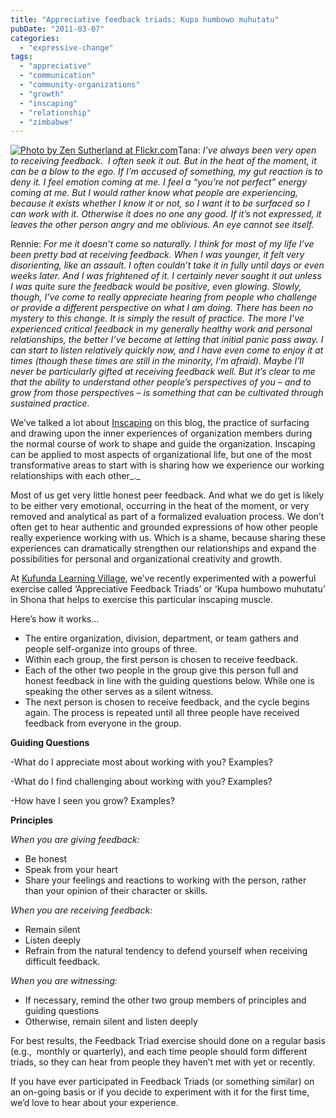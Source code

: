 ```yaml
---
title: "Appreciative feedback triads: Kupa humbowo muhutatu"
pubDate: "2011-03-07"
categories: 
  - "expressive-change"
tags: 
  - "appreciative"
  - "communication"
  - "community-organizations"
  - "growth"
  - "inscaping"
  - "relationship"
  - "zimbabwe"
---
```


[![](https://organizationunbound.org/wp-content/uploads/2011/03/Triads.jpg "Photo by Zen Sutherland at Flickr.com")](http://www.flickr.com/photos/zen/651532/)Tana: _I’ve always been very open to receiving feedback.  I often seek it out. But in the heat of the moment, it can be a blow to the ego. If I’m accused of something, my gut reaction is to deny it. I feel emotion coming at me. I feel a “you’re not perfect” energy coming at me. But I would rather know what people are experiencing, because it exists whether I know it or not, so I want it to be surfaced so I can work with it. Otherwise it does no one any good. If it’s not expressed, it leaves the other person angry and me oblivious. An eye cannot see itself._

Rennie: _For me it doesn’t come so naturally. I think for most of my life I’ve been pretty bad at receiving feedback. When I was younger, it felt very disorienting, like an assault. I often couldn’t take it in fully until days or even weeks later. And I was frightened of it. I certainly never sought it out unless I was quite sure the feedback would be positive, even glowing. Slowly, though, I’ve come to really appreciate hearing from people who challenge or provide a different perspective on what I am doing. There has been no mystery to this change. It is simply the result of practice. The more I’ve experienced critical feedback in my generally healthy work and personal relationships, the better I’ve become at letting that initial panic pass away. I can start to listen relatively quickly now, and I have even come to enjoy it at times (though these times are still in the minority, I’m afraid). Maybe I’ll never be particularly gifted at receiving feedback well. But it’s clear to me that the ability to understand other people’s perspectives of you – and to grow from those perspectives – is something that can be cultivated through sustained practice._

We’ve talked a lot about [Inscaping](https://organizationunbound.org/expressive-change/inscaping/ "Inscaping") on this blog, the practice of surfacing and drawing upon the inner experiences of organization members during the normal course of work to shape and guide the organization. Inscaping can be applied to most aspects of organizational life, but one of the most transformative areas to start with is sharing how we experience our working relationships with each other_._

Most of us get very little honest peer feedback. And what we do get is likely to be either very emotional, occurring in the heat of the moment, or very removed and analytical as part of a formalized evaluation process. We don’t often get to hear authentic and grounded expressions of how other people really experience working with us. Which is a shame, because sharing these experiences can dramatically strengthen our relationships and expand the possibilities for personal and organizational creativity and growth.

At [Kufunda Learning Village](http://www.kufunda.org/), we’ve recently experimented with a powerful exercise called ‘Appreciative Feedback Triads’ or ‘Kupa humbowo muhutatu’ in Shona that helps to exercise this particular inscaping muscle.

Here’s how it works…

- The entire organization, division, department, or team gathers and people self-organize into groups of three.
- Within each group, the first person is chosen to receive feedback.
- Each of the other two people in the group give this person full and honest feedback in line with the guiding questions below. While one is speaking the other serves as a silent witness.
- The next person is chosen to receive feedback, and the cycle begins again. The process is repeated until all three people have received feedback from everyone in the group.

**Guiding Questions**

\-What do I appreciate most about working with you? Examples?

\-What do I find challenging about working with you? Examples?

\-How have I seen you grow? Examples?

**Principles**

_When you are giving feedback:_

- Be honest
- Speak from your heart
- Share your feelings and reactions to working with the person, rather than your opinion of their character or skills.

_When you are receiving feedback:_

- Remain silent
- Listen deeply
- Refrain from the natural tendency to defend yourself when receiving difficult feedback.

_When you are witnessing:_

- If necessary, remind the other two group members of principles and guiding questions
- Otherwise, remain silent and listen deeply

For best results, the Feedback Triad exercise should done on a regular basis (e.g.,  monthly or quarterly), and each time people should form different triads, so they can hear from people they haven’t met with yet or recently.

If you have ever participated in Feedback Triads (or something similar) on an on-going basis or if you decide to experiment with it for the first time, we’d love to hear about your experience.
